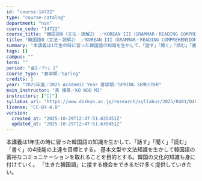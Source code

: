 ```yaml
---
id: "course:14722"
type: "course-catalog"
department: "nan"
course_code: "14722"
course_title: "韓国語Ⅲ（文法・読解2） ／KOREAN III（GRAMMAR・READING COMPREHENSION 2)"
title: "韓国語Ⅲ（文法・読解2） ／KOREAN III（GRAMMAR・READING COMPREHENSION 2)"
summary: "本講義は1年生の時に習った韓国語の知識を生かして、「話す」「聞く」「読む」「書く」の4技能の上達を目標とする。 基本文型や文法知識を生かして韓国語の富裕なコミュニケーションを取れることを目的とする。韓国の文化的知識も身に付けていく。 「生き…"
tags: []
campus: ""
term: ""
period: "金2／Fri 2"
course_type: "春学期／Spring"
credits: 1
year: "2025年度／2025 Academic Year 春学期／SPRING SEMESTER"
main_instructor: "高 優美／KO WOO MI"
instructors: ["[]"]
syllabus_url: "https://www.dokkyo.ac.jp/research/syllabus/2025/0401/0401_14722_ja_JP.html"
license: "CC-BY-4.0"
version:
  created_at: "2025-10-29T12:47:51.635451Z"
  updated_at: "2025-10-29T12:47:51.635451Z"
---
```

本講義は1年生の時に習った韓国語の知識を生かして、「話す」「聞く」「読む」「書く」の4技能の上達を目標とする。 基本文型や文法知識を生かして韓国語の富裕なコミュニケーションを取れることを目的とする。韓国の文化的知識も身に付けていく。 「生きた韓国語」に接する機会をできるだけ多く提供していきたい。
